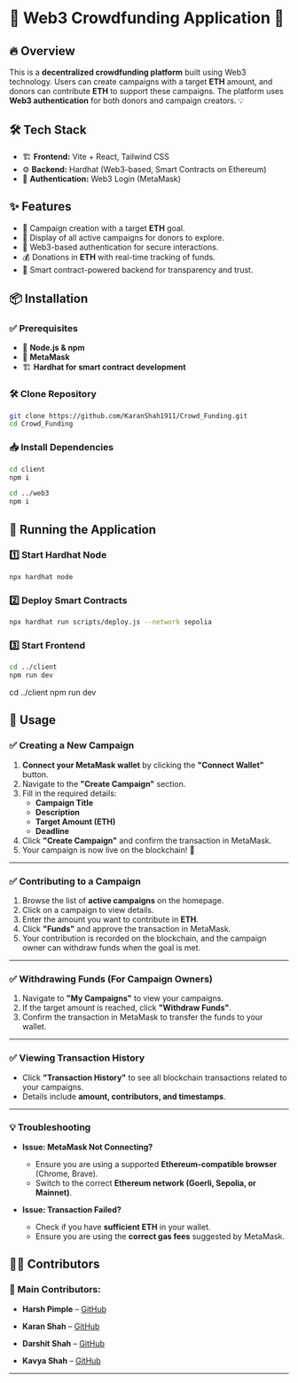 # 🌟 Web3 Crowdfunding Application 🚀

## 🔥 Overview
This is a **decentralized crowdfunding platform** built using Web3 technology. Users can create campaigns with a target **ETH** amount, and donors can contribute **ETH** to support these campaigns. The platform uses **Web3 authentication** for both donors and campaign creators. 💡

## 🛠 Tech Stack
- 🏗 **Frontend:** Vite + React, Tailwind CSS
- ⚙ **Backend:** Hardhat (Web3-based, Smart Contracts on Ethereum)
- 🔑 **Authentication:** Web3 Login (MetaMask)

## ✨ Features
- 🎯 Campaign creation with a target **ETH** goal.
- 📢 Display of all active campaigns for donors to explore.
- 🔐 Web3-based authentication for secure interactions.
- 💰 Donations in **ETH** with real-time tracking of funds.
- 📜 Smart contract-powered backend for transparency and trust.

## 📦 Installation
### ✅ Prerequisites
- 📌 **Node.js & npm**
- 🔗 **MetaMask**
- 🏗 **Hardhat for smart contract development**

### 🛠 Clone Repository
```sh
git clone https://github.com/KaranShah1911/Crowd_Funding.git
cd Crowd_Funding
```

### 📥 Install Dependencies
```sh
cd client
npm i
```

```sh
cd ../web3
npm i
```
## 🚀 Running the Application
### 1️⃣ Start Hardhat Node
```sh
npx hardhat node
```

### 2️⃣ Deploy Smart Contracts
```sh
npx hardhat run scripts/deploy.js --network sepolia
```

### 3️⃣ Start Frontend
```sh
cd ../client
npm run dev
```
cd ../client
npm run dev

## 🎯 Usage

### ✅ Creating a New Campaign
1. **Connect your MetaMask wallet** by clicking the **"Connect Wallet"** button.  
2. Navigate to the **"Create Campaign"** section.  
3. Fill in the required details:
   - **Campaign Title**  
   - **Description**  
   - **Target Amount (ETH)**  
   - **Deadline**  
4. Click **"Create Campaign"** and confirm the transaction in MetaMask.  
5. Your campaign is now live on the blockchain! 🎉  

---

### ✅ Contributing to a Campaign
1. Browse the list of **active campaigns** on the homepage.  
2. Click on a campaign to view details.  
3. Enter the amount you want to contribute in **ETH**.  
4. Click **"Funds"** and approve the transaction in MetaMask.  
5. Your contribution is recorded on the blockchain, and the campaign owner can withdraw funds when the goal is met.  

---

### ✅ Withdrawing Funds (For Campaign Owners)
1. Navigate to **"My Campaigns"** to view your campaigns.  
2. If the target amount is reached, click **"Withdraw Funds"**.  
3. Confirm the transaction in MetaMask to transfer the funds to your wallet.  

---

### ✅ Viewing Transaction History
- Click **"Transaction History"** to see all blockchain transactions related to your campaigns.  
- Details include **amount, contributors, and timestamps**.  

---

### 💡 **Troubleshooting**
- **Issue: MetaMask Not Connecting?**  
  - Ensure you are using a supported **Ethereum-compatible browser** (Chrome, Brave).  
  - Switch to the correct **Ethereum network (Goerli, Sepolia, or Mainnet)**.  

- **Issue: Transaction Failed?**  
  - Check if you have **sufficient ETH** in your wallet.  
  - Ensure you are using the **correct gas fees** suggested by MetaMask.
 
## 👨‍💻 Contributors

### 🎉 Main Contributors:
- **Harsh Pimple** – [GitHub](https://github.com/harshpimple1321)  
  

- **Karan Shah** – [GitHub](https://github.com/KaranShah1911)  


- **Darshit Shah** – [GitHub](https://github.com/darshitshah2005)  
  

- **Kavya Shah** – [GitHub](https://github.com/kavyashah)  
 

---












